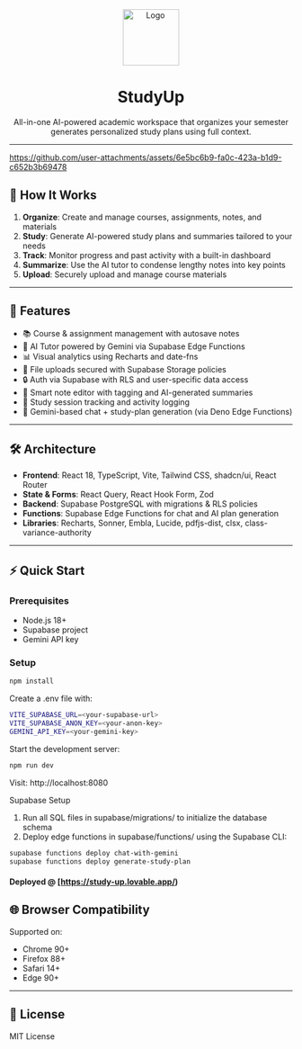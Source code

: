 <div align="center">
  <img alt="Logo" src="studyup-logo.svg" width="100" />
  <h1><strong>StudyUp</strong></h1>
  <p>All-in-one AI-powered academic workspace that organizes your semester generates personalized study plans using full context.</p>
</div>

---

https://github.com/user-attachments/assets/6e5bc6b9-fa0c-423a-b1d9-c652b3b69478

## 🚀 How It Works

1. **Organize**: Create and manage courses, assignments, notes, and materials
2. **Study**: Generate AI-powered study plans and summaries tailored to your needs
3. **Track**: Monitor progress and past activity with a built-in dashboard
4. **Summarize**: Use the AI tutor to condense lengthy notes into key points
5. **Upload**: Securely upload and manage course materials

---

## 🔧 Features

- 📚 Course & assignment management with autosave notes
- 🤖 AI Tutor powered by Gemini via Supabase Edge Functions
- 📊 Visual analytics using Recharts and date-fns
- 📁 File uploads secured with Supabase Storage policies
- 🔒 Auth via Supabase with RLS and user-specific data access
- 📝 Smart note editor with tagging and AI-generated summaries
- 📆 Study session tracking and activity logging
- 🧠 Gemini-based chat + study-plan generation (via Deno Edge Functions)

---

## 🛠️ Architecture

- **Frontend**: React 18, TypeScript, Vite, Tailwind CSS, shadcn/ui, React Router
- **State & Forms**: React Query, React Hook Form, Zod
- **Backend**: Supabase PostgreSQL with migrations & RLS policies
- **Functions**: Supabase Edge Functions for chat and AI plan generation
- **Libraries**: Recharts, Sonner, Embla, Lucide, pdfjs-dist, clsx, class-variance-authority

---

## ⚡ Quick Start

### Prerequisites

- Node.js 18+
- Supabase project
- Gemini API key

### Setup

```bash
npm install
```

Create a .env file with:

```bash
VITE_SUPABASE_URL=<your-supabase-url>
VITE_SUPABASE_ANON_KEY=<your-anon-key>
GEMINI_API_KEY=<your-gemini-key>
```

Start the development server:

```bash
npm run dev
```

Visit: http://localhost:8080 

Supabase Setup
1. Run all SQL files in supabase/migrations/ to initialize the database schema
2. Deploy edge functions in supabase/functions/ using the Supabase CLI:

```bash
supabase functions deploy chat-with-gemini
supabase functions deploy generate-study-plan
```

#### Deployed @ [https://study-up.lovable.app/)

## 🌐 Browser Compatibility

Supported on:
- Chrome 90+  
- Firefox 88+  
- Safari 14+  
- Edge 90+

---

## 📄 License

MIT License

